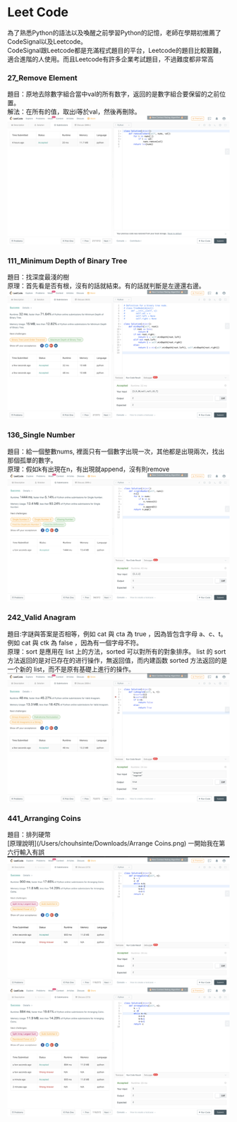 # Leet Code</br>
為了熟悉Python的語法以及喚醒之前學習Python的記憶，老師在學期初推薦了CodeSignal以及Leetcode。</br>
CodeSignal跟Leetcode都是充滿程式題目的平台，Leetcode的題目比較艱難，適合進階的人使用。而且Leetcode有許多企業考試題目，不過難度都非常高</br>
### 27_Remove Element</br>
題目：原地去除數字組合當中val的所有数字，返回的是數字組合要保留的之前位置。</br>
解法：在所有的值，取出i等於val，然後再刪除。
![](https://github.com/ChouHsinTe1010/DSA2019/blob/master/picture/27%23_Remove%20Element_06170145.png)
### 111_Minimum Depth of Binary Tree</br>
題目：找深度最淺的樹</br>
原理：首先看是否有根，沒有的話就結束。有的話就判斷是左邊還右邊。
![](https://github.com/ChouHsinTe1010/DSA2019/blob/master/picture/111%23_Minimum%20Depth%20of%20Binary%20Tree_06170145.png)
### 136_Single Number</br>
題目：給一個整數nums, 裡面只有一個數字出現一次，其他都是出現兩次，找出那個孤單的數字。</br>
原理：假如k有出現在n，有出現就append，沒有則remove
![](https://github.com/ChouHsinTe1010/DSA2019/blob/master/picture/136%23_Single%20Number_06170145.png)
### 242_Valid Anagram</br>
題目:字謎與答案是否相等，例如 cat 與 cta 為 true ，因為皆包含字母 a、c、t。例如 cat 與 ctk 為 false ，因為有一個字母不符。</br>
原理：sort 是應用在 list 上的方法，sorted 可以對所有的對象排序。
list 的 sort 方法返回的是对已存在的进行操作，無返回值，而内建函数 sorted 方法返回的是一个新的 list，而不是原有基礎上進行的操作。
![](https://github.com/ChouHsinTe1010/DSA2019/blob/master/picture/242%23_Valid%20Anagram_06170145.png)
### 441_Arranging Coins</br>
題目：排列硬幣</br>
[原理說明](/Users/chouhsinte/Downloads/Arrange Coins.png)
一開始我在第六行輸入有誤
![](https://github.com/ChouHsinTe1010/DSA2019/blob/master/picture/441%23_Arranging%20Coins_06170145-1.png)
![](https://github.com/ChouHsinTe1010/DSA2019/blob/master/picture/441%23_Arranging%20Coins_06170145.png)

